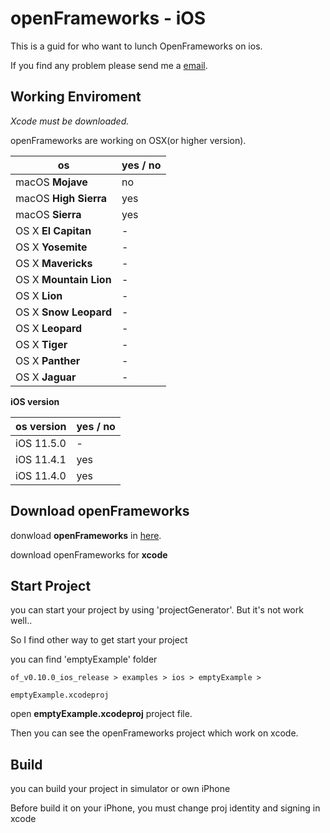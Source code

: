 # openFrameworks - iOS

This is a guid for who want to lunch OpenFrameworks on ios. 

If you find any problem please send me a [email](escapeanaemia@gmail.com).

## Working Enviroment

*Xcode must be downloaded.*

openFrameworks are working on OSX(or higher version).

os                     | yes / no
---------------------- | -------------
macOS **Mojave**       | no
macOS **High Sierra**  | yes
macOS **Sierra**  	   | yes
OS X **El Capitan**    | -
OS X **Yosemite**      | -
OS X **Mavericks**     | -
OS X **Mountain Lion** | -
OS X **Lion**          | -
OS X **Snow Leopard**  | -
OS X **Leopard**       | -
OS X **Tiger**         | -
OS X **Panther**       | -
OS X **Jaguar**        | -


**iOS version**

 os version            | yes / no
---------------------- | -------------
iOS 11.5.0             | -
iOS 11.4.1             | yes
iOS 11.4.0             | yes


## Download openFrameworks 
donwload **openFrameworks** in [here](https://openframeworks.cc/download/).

download openFrameworks for **xcode**

## Start Project
you can start your project by using 'projectGenerator'. But it's not work well.. 

So I find other way to get start your project

you can find 'emptyExample' folder

```
of_v0.10.0_ios_release > examples > ios > emptyExample >

emptyExample.xcodeproj
```
open **emptyExample.xcodeproj** project file.

Then you can see the openFrameworks project which work on xcode. 

## Build 

you can build your project in simulator or own iPhone

Before build it on your iPhone, you must change proj identity and signing in xcode

